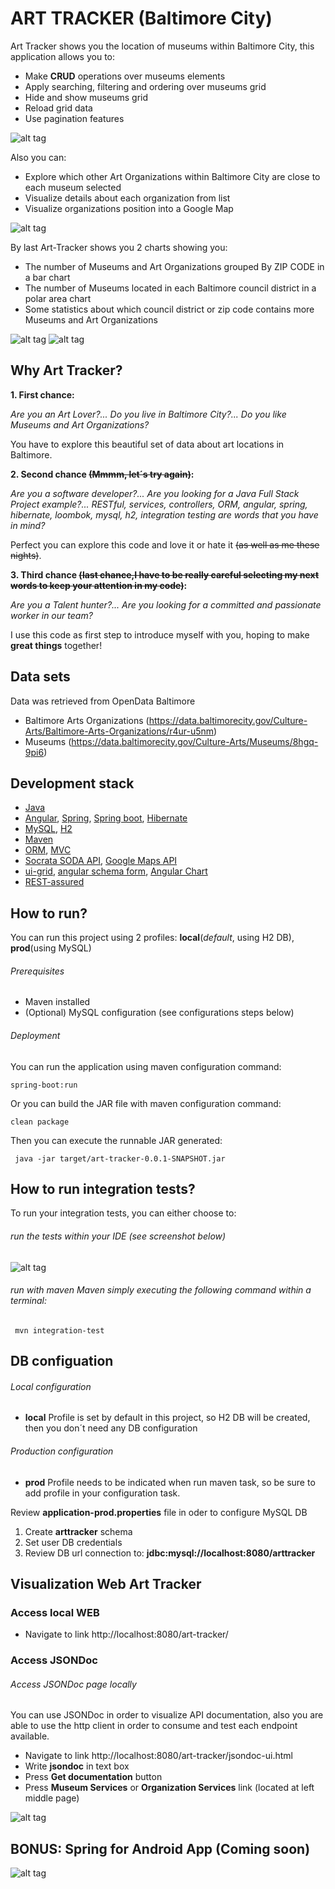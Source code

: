 # ART TRACKER (Baltimore City)

 Art Tracker shows you the location of museums within Baltimore City, this application allows you to:
 
  * Make **CRUD** operations over museums elements
  * Apply searching, filtering and ordering over museums grid
  * Hide and show museums grid
  * Reload grid data
  * Use pagination features
  
  ![alt tag](https://dl.dropbox.com/s/g3oz89f0hexb1c1/art-tracker-1.png)
  
 Also you can:
 
  * Explore which other Art Organizations within Baltimore City are close to each museum selected
  * Visualize details about each organization from list
  * Visualize organizations position into a Google Map
  
  ![alt tag](https://dl.dropbox.com/s/1oe8vs5wolmw3vk/art-tracker-2.png)
 
 By last Art-Tracker shows you 2 charts showing you:
 
  * The number of Museums and Art Organizations grouped By ZIP CODE in a bar chart
  * The number of Museums located in each Baltimore council district in a polar area chart
  * Some statistics about which council district or zip code contains more Museums and Art Organizations
 
 ![alt tag](https://dl.dropbox.com/s/thuki9o0hf77u66/art-tracker-3.png)
 ![alt tag](https://dl.dropbox.com/s/soepi0kozc8zz48/art-tracker-4.png)
 
## Why Art Tracker?

 **1. First chance:** 
 
 _Are you an Art Lover?..._ 
 _Do you live in Baltimore City?..._ 
 _Do you like Museums and Art Organizations?_ 
  
 You have to explore this beautiful set of data about art locations in Baltimore.
 
 **2. Second chance ~~(Mmmm, let´s try again)~~:** 
 
 _Are you a software developer?..._ 
 _Are you looking for a Java Full Stack Project example?..._
 _RESTful, services, controllers, ORM, angular, spring, hibernate, loombok, mysql, h2, integration testing are words that you have in mind?_ 
  
  Perfect you can explore this code and love it or hate it ~~(as well as me these nights)~~. 
  
 **3. Third chance ~~(last chance,I have to be really careful selecting my next words to keep your attention in my code)~~:**
 
 _Are you a Talent hunter?..._
 _Are you looking for a committed and passionate worker in our team?_  
 
 I use this code as first step to introduce myself with you, hoping to make **great things** together!

## Data sets

  Data was retrieved from OpenData Baltimore

 * Baltimore Arts Organizations (https://data.baltimorecity.gov/Culture-Arts/Baltimore-Arts-Organizations/r4ur-u5nm)
 * Museums (https://data.baltimorecity.gov/Culture-Arts/Museums/8hgq-9pi6)
 
## Development stack
 
 * [Java](https://www.java.com/)
 * [Angular](https://angularjs.org), [Spring](http://docs.spring.io/), [Spring boot](http://docs.spring.io/spring-boot/), [Hibernate](http://projects.spring.io/spring-data/) 
 * [MySQL](https://www.mysql.com/), [H2](www.h2database.com)
 * [Maven](https://maven.apache.org/)
 * [ORM](hibernate.org/orm/what-is-an-orm/), [MVC](https://www.tutorialspoint.com/mvc.../)
 * [Socrata SODA API](https://github.com/socrata/soda-java/), [Google Maps API](https://developers.google.com/maps/)
 * [ui-grid](http://ui-grid.info/docs/), [angular schema form](https://github.com/json-schema-form/angular-schema-form), [Angular Chart](https://jtblin.github.io/angular-chart.js/)
 * [REST-assured ](https://github.com/rest-assured/rest-assured)

## How to run?

You can run this project using 2 profiles: **local**(_default_, using H2 DB), **prod**(using MySQL)

###### _Prerequisites_
 * Maven installed
 * (Optional) MySQL configuration (see configurations steps below)
 
###### _Deployment_
You can run the application using maven configuration command:

```
spring-boot:run
```

Or you can build the JAR file with maven configuration command:
 ```
 clean package
 ```
  
Then you can execute the runnable JAR generated:
 ```
  java -jar target/art-tracker-0.0.1-SNAPSHOT.jar
 ```
 
## How to run integration tests?

 To run your integration tests, you can either choose to:
  
###### _run the tests within your IDE (see screenshot below)_
 
![alt tag](https://dl.dropboxusercontent.com/s/8l7bpg4lc6g7a8p/run-tests.png)
 
###### _run with maven Maven simply executing the following command within a terminal:_
  
```
 mvn integration-test
```


## DB configuation

###### _Local configuration_
     
* **local** Profile is set by default in this project, so H2 DB will be created, then you don´t need any DB configuration

###### _Production configuration_

* **prod** Profile needs to be indicated when run maven task, so be sure to add profile in your configuration task.

Review **application-prod.properties** file in oder to configure MySQL DB

 1. Create **arttracker** schema
 2. Set user DB credentials
 3. Review DB url connection to: **jdbc:mysql://localhost:8080/arttracker**
 
## Visualization Web Art Tracker

### Access local WEB

* Navigate to link
http://localhost:8080/art-tracker/

### Access JSONDoc

###### _Access JSONDoc page locally_

 You can use JSONDoc in order to visualize API documentation, also you are able to use the http client in order to consume and test each endpoint available.
 
* Navigate to link
http://localhost:8080/art-tracker/jsondoc-ui.html  
* Write **jsondoc** in text box  
* Press **Get documentation** button  
* Press **Museum Services** or **Organization Services** link (located at left middle page) 
 
![alt tag]( https://dl.dropbox.com/s/yc3mouej25t2gbk/art-tracker-5.png)
 
## BONUS: Spring for Android App (Coming soon)

![alt tag](http://impossiblesolitaire.com/wp-content/uploads/2015/09/available_google.png)
